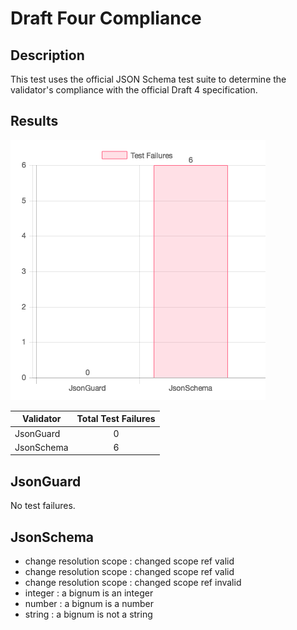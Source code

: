 # Draft Four Compliance

## Description

This test uses the official JSON Schema test suite to determine the validator's compliance with the official Draft 4 specification.

## Results

![test-failures](/reports/draft-four-compliance-failures.png)

| Validator | Total Test Failures |
|-----------|:---------------------------------:|
| JsonGuard | 0 |
| JsonSchema | 6 |


## JsonGuard

No test failures.

## JsonSchema

* change resolution scope : changed scope ref valid
* change resolution scope : changed scope ref valid
* change resolution scope : changed scope ref invalid
* integer : a bignum is an integer
* number : a bignum is a number
* string : a bignum is not a string
